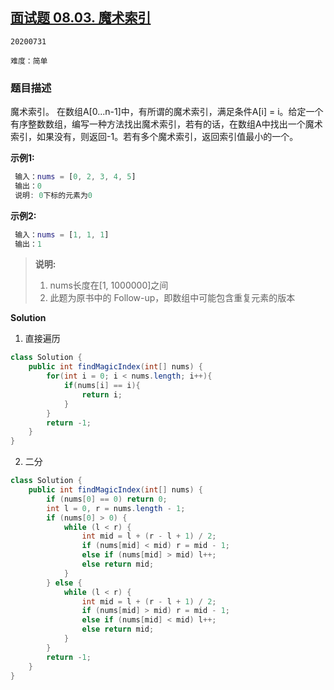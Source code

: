 ## [面试题 08.03. 魔术索引](https://leetcode-cn.com/problems/magic-index-lcci/)

`20200731`

`难度：简单`

### 题目描述

魔术索引。 在数组A[0...n-1]中，有所谓的魔术索引，满足条件A[i] = i。给定一个有序整数数组，编写一种方法找出魔术索引，若有的话，在数组A中找出一个魔术索引，如果没有，则返回-1。若有多个魔术索引，返回索引值最小的一个。

**示例1:**

```matlab
 输入：nums = [0, 2, 3, 4, 5]
 输出：0
 说明: 0下标的元素为0
```

**示例2:**

```matlab
 输入：nums = [1, 1, 1]
 输出：1
```

> **说明:**
>
> 1. nums长度在[1, 1000000]之间
> 2. 此题为原书中的 Follow-up，即数组中可能包含重复元素的版本

**Solution**

1. 直接遍历

```java
class Solution {
    public int findMagicIndex(int[] nums) {
        for(int i = 0; i < nums.length; i++){
            if(nums[i] == i){
                return i;
            }
        }
        return -1;
    }
}
```

2. 二分

```java
class Solution {
    public int findMagicIndex(int[] nums) {
        if (nums[0] == 0) return 0;
        int l = 0, r = nums.length - 1;
        if (nums[0] > 0) {
            while (l < r) {
                int mid = l + (r - l + 1) / 2; 
                if (nums[mid] < mid) r = mid - 1;
                else if (nums[mid] > mid) l++; 
                else return mid; 
            }
        } else {
            while (l < r) {
                int mid = l + (r - l + 1) / 2;
                if (nums[mid] > mid) r = mid - 1;
                else if (nums[mid] < mid) l++;
                else return mid;
            }
        }
        return -1;
    }
}
```

